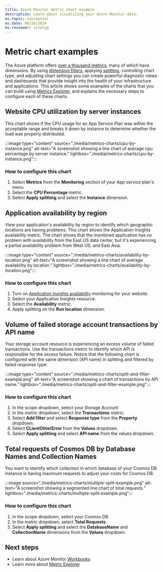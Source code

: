 ```yaml
---
title: Azure Monitor metric chart example
description: Learn about visualizing your Azure Monitor data.
ms.topic: conceptual
ms.date: 08/26/2024
ms.reviewer: vitalyg
---
```


# Metric chart examples 

The Azure platform offers [over a thousand metrics](/azure/azure-monitor/reference/supported-metrics/metrics-index), many of which have dimensions. By using [dimension filters](./metrics-charts.md), applying [splitting](./metrics-charts.md), controlling chart type, and adjusting chart settings you can create powerful diagnostic views and dashboards that provide insight into the health of your infrastructure and applications. This article shows some examples of the charts that you can build using [Metrics Explorer](./metrics-charts.md), and explains the necessary steps to configure each of these charts.


## Website CPU utilization by server instances

This chart shows if the CPU usage for an App Service Plan was within the acceptable range and breaks it down by instance to determine whether the load was properly distributed. 

:::image type="content" source="./media/metrics-charts/cpu-by-instance.png" alt-text="A screenshot showing a line chart of average cpu percentage by server instance." lightbox="./media/metrics-charts/cpu-by-instance.png":::

### How to configure this chart
1. Select **Metrics** from the **Monitoring** section of your App service plan's menu
1. Select the **CPU Percentage** metric. 
1. Select **Apply splitting** and select the **Instance** dimension.

## Application availability by region

View your application's availability by region to identify which geographic locations are having problems. This chart shows the Application Insights availability metric. The chart shows that the monitored application has no problem with availability from the East US data center, but it's experiencing a partial availability problem from West US, and East Asia.

:::image type="content" source="./media/metrics-charts/availability-by-location.png" alt-text="A screenshot showing a line chart of average availability by location." lightbox="./media/metrics-charts/availability-by-location.png":::

### How to configure this chart

1. Turn on [Application Insights availability](/previous-versions/azure/azure-monitor/app/monitor-web-app-availability) monitoring for your website.
1. Select your Application Insights resource.
1. Select the **Availability** metric. 
1. Apply splitting on the **Run location** dimension.

## Volume of failed storage account transactions by API name

Your storage account resource is experiencing an excess volume of failed transactions. Use the transactions metric to identify which API is responsible for the excess failure. Notice that the following chart is configured with the same dimension (API name) in splitting and filtered by failed response type:

:::image type="content" source="./media/metrics-charts/split-and-filter-example.png" alt-text="A screenshot showing a chart of transactions by API name." lightbox="./media/metrics-charts/split-and-filter-example.png":::

### How to configure this chart

1. In the scope dropdown, select your Storage Account
1. In the metric dropdown, select the **Transactions** metric.
1. Select **Add filter** and select **Response type** from the **Property** dropdown.
1. Select **CLientOtherError** from the **Values** dropdown.
1. Select **Apply splitting**  and select **API name**  from the values dropdown.

## Total requests of Cosmos DB by Database Names and Collection Names

You want to identify which collection in which database of your Cosmos DB instance is having maximum requests to adjust your costs for Cosmos DB.

:::image source="./media/metrics-charts/multiple-split-example.png" alt-text="A screenshot showing a segmented line chart of total requests." lightbox="./media/metrics-charts/multiple-split-example.png":::

### How to configure this chart

1. In the scope dropdown, select your Cosmos DB.
1. In the metric dropdown, select **Total Requests**. 
1. Select **Apply splitting** and select the **DatabaseName** and **CollectionName** dimensions from the **Values** dropdown.

## Next steps

* Learn about Azure Monitor [Workbooks](../visualize/workbooks-overview.md)
* Learn more about [Metric Explorer](metrics-charts.md)
